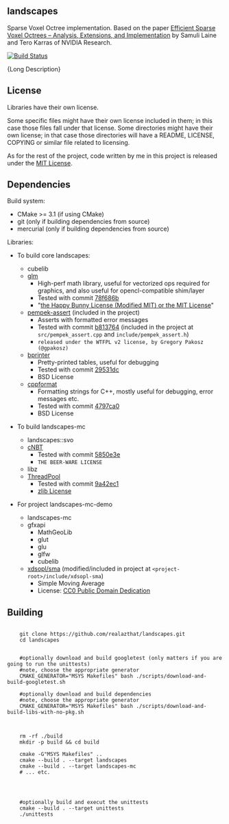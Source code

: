 landscapes
---

Sparse Voxel Octree implementation. Based on the paper
[Efficient Sparse Voxel Octrees – Analysis, Extensions, and Implementation](https://mediatech.aalto.fi/~samuli/publications/laine2010tr1_paper.pdf)
by Samuli Laine and Tero Karras of NVIDIA Research.

[![Build Status](https://travis-ci.org/realazthat/landscapes.svg?branch=master)](https://travis-ci.org/realazthat/landscapes)


{Long Description}





License
----

Libraries have their own license.

Some specific files might have their own license included in them; in this case those files fall under
that license. Some directories might have their own license; in that case those directories will have
a README, LICENSE, COPYING or similar file related to licensing.

As for the rest of the project, code written by me in this project is released under the
[MIT License](https://opensource.org/licenses/MIT).



Dependencies
----

Build system:

* CMake >= 3.1 (if using CMake)
* git (only if building dependencies from source)
* mercurial (only if building dependencies from source)

Libraries:

* To build core landscapes:
    * cubelib
    * [glm](http://glm.g-truc.net/)
        * High-perf math library, useful for vectorized ops required for graphics, and also useful for
            opencl-compatible shim/layer
        * Tested with commit [78f686b](https://github.com/g-truc/glm/tree/78f686b4be6c623df829db58b974bf8d79461987)
        * "[the Happy Bunny License (Modified MIT) or the MIT License](http://glm.g-truc.net/copying.txt)"
    * [pempek-assert](https://github.com/gpakosz/Assert) (included in the project)
        * Asserts with formatted error messages
        * Tested with commit [b813764](https://github.com/gpakosz/Assert/commit/b8137646cdd6f48b2508555360d80ac2dd420726)
            (included in the project at `src/pempek_assert.cpp` and `include/pempek_assert.h`)
        * `released under the WTFPL v2 license, by Gregory Pakosz (@gpakosz)`
    * [bprinter](https://github.com/dattanchu/bprinter/wiki)
        * Pretty-printed tables, useful for debugging
        * Tested with commit [29531dc](https://github.com/dattanchu/bprinter/tree/29531dcecceb99d759a196f5e44b4729abe18bed)
        * BSD License
    * [cppformat](https://github.com/cppformat/cppformat)
        * Formatting strings for C++, mostly useful for debugging, error messages etc.
        * Tested with commit [4797ca0](https://github.com/cppformat/cppformat/tree/4797ca025eef17b8df42edd8c9bde83c43806bf1)
        * BSD License
        


* To build landscapes-mc
    * landscapes::svo
    * [cNBT](https://github.com/FliPPeh/cNBT)
        * Tested with commit [5850e3e](https://github.com/FliPPeh/cNBT/tree/5850e3eace0e07c73a1a370abd69b7448da702d6)
        * `THE BEER-WARE LICENSE`
    * libz
    * [ThreadPool](https://github.com/progschj/ThreadPool)
        * Tested with commit [9a42ec1](https://github.com/progschj/ThreadPool/tree/9a42ec1329f259a5f4881a291db1dcb8f2ad9040)
        * [zlib License](https://github.com/progschj/ThreadPool/blob/master/COPYING)

* For project landscapes-mc-demo
    * landscapes-mc
    * gfxapi
        * MathGeoLib
        * glut
        * glu
        * glfw
        * cubelib
    * [xdsopl/sma](https://github.com/xdsopl/sma/tree/master) (modified/included in project at `<project-root>/include/xdsopl-sma`)
        * Simple Moving Average
        * License: [CC0 Public Domain Dedication ](http://creativecommons.org/publicdomain/zero/1.0/)



Building
---





```

    git clone https://github.com/realazthat/landscapes.git
    cd landscapes


    #optionally download and build googletest (only matters if you are going to run the unittests)
    #note, choose the appropriate generator
    CMAKE_GENERATOR="MSYS Makefiles" bash ./scripts/download-and-build-googletest.sh

    #optionally download and build dependencies
    #note, choose the appropriate generator
    CMAKE_GENERATOR="MSYS Makefiles" bash ./scripts/download-and-build-libs-with-no-pkg.sh



    rm -rf ./build
    mkdir -p build && cd build

    cmake -G"MSYS Makefiles" ..
    cmake --build . --target landscapes
    cmake --build . --target landscapes-mc
    # ... etc.




    #optionally build and execut the unittests
    cmake --build . --target unittests
    ./unittests


```
